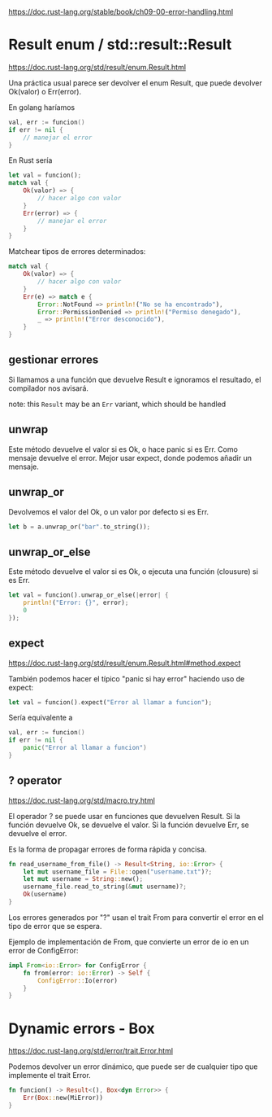 https://doc.rust-lang.org/stable/book/ch09-00-error-handling.html

# Result enum / std::result::Result
https://doc.rust-lang.org/std/result/enum.Result.html

Una práctica usual parece ser devolver el enum Result, que puede devolver Ok(valor) o Err(error).

En golang haríamos
```go
val, err := funcion()
if err != nil {
    // manejar el error
}
```

En Rust sería
```rust
let val = funcion();
match val {
    Ok(valor) => {
        // hacer algo con valor
    }
    Err(error) => {
        // manejar el error
    }
}
```

Matchear tipos de errores determinados:
```rust
match val {
    Ok(valor) => {
        // hacer algo con valor
    }
    Err(e) => match e {
        Error::NotFound => println!("No se ha encontrado"),
        Error::PermissionDenied => println!("Permiso denegado"),
        _ => println!("Error desconocido"),
    }
}
```

## gestionar errores
Si llamamos a una función que devuelve Result e ignoramos el resultado, el compilador nos avisará.

note: this `Result` may be an `Err` variant, which should be handled


## unwrap
Este método devuelve el valor si es Ok, o hace panic si es Err.
Como mensaje devuelve el error.
Mejor usar expect, donde podemos añadir un mensaje.


## unwrap_or
Devolvemos el valor del Ok, o un valor por defecto si es Err.
```rust
let b = a.unwrap_or("bar".to_string());
```

## unwrap_or_else
Este método devuelve el valor si es Ok, o ejecuta una función (clousure) si es Err.
```rust
let val = funcion().unwrap_or_else(|error| {
    println!("Error: {}", error);
    0
});
```


## expect
https://doc.rust-lang.org/std/result/enum.Result.html#method.expect

También podemos hacer el típico "panic si hay error" haciendo uso de expect:
```rust
let val = funcion().expect("Error al llamar a funcion");
```

Sería equivalente a
```go
val, err := funcion()
if err != nil {
    panic("Error al llamar a funcion")
}
```


## ? operator
https://doc.rust-lang.org/std/macro.try.html

El operador ? se puede usar en funciones que devuelven Result.
Si la función devuelve Ok, se devuelve el valor.
Si la función devuelve Err, se devuelve el error.

Es la forma de propagar errores de forma rápida y concisa.

```rust
fn read_username_from_file() -> Result<String, io::Error> {
    let mut username_file = File::open("username.txt")?;
    let mut username = String::new();
    username_file.read_to_string(&mut username)?;
    Ok(username)
}
```

Los errores generados por "?" usan el trait From para convertir el error en el tipo de error que se espera.


Ejemplo de implementación de From, que convierte un error de io en un error de ConfigError:
```rust
impl From<io::Error> for ConfigError {
    fn from(error: io::Error) -> Self {
        ConfigError::Io(error)
    }
}
```


# Dynamic errors - Box<dyn Error>
https://doc.rust-lang.org/std/error/trait.Error.html

Podemos devolver un error dinámico, que puede ser de cualquier tipo que implemente el trait Error.

```rust
fn funcion() -> Result<(), Box<dyn Error>> {
    Err(Box::new(MiError))
}
```

